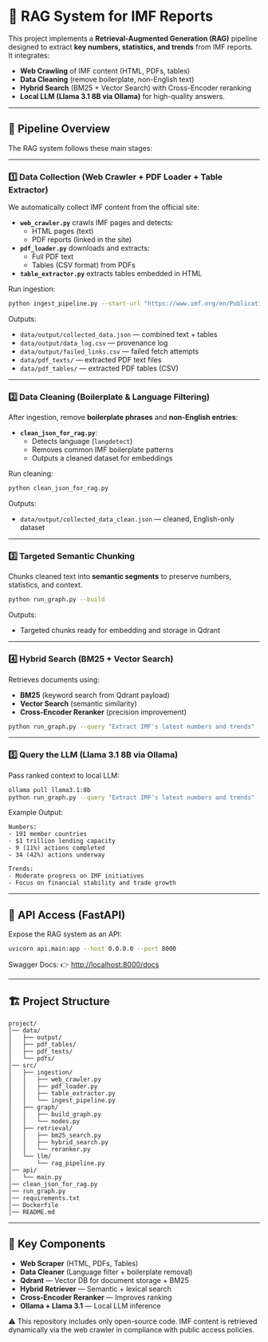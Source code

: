 # 📌 RAG System for IMF Reports

This project implements a **Retrieval-Augmented Generation (RAG)** pipeline designed to extract **key numbers, statistics, and trends** from IMF reports.  
It integrates:
- **Web Crawling** of IMF content (HTML, PDFs, tables)
- **Data Cleaning** (remove boilerplate, non-English text)
- **Hybrid Search** (BM25 + Vector Search) with Cross-Encoder reranking
- **Local LLM (Llama 3.1 8B via Ollama)** for high-quality answers.

---

## 🚀 Pipeline Overview

The RAG system follows these main stages:

---

### **1️⃣ Data Collection (Web Crawler + PDF Loader + Table Extractor)**

We automatically collect IMF content from the official site:

- **`web_crawler.py`** crawls IMF pages and detects:
  - HTML pages (text)
  - PDF reports (linked in the site)
- **`pdf_loader.py`** downloads and extracts:
  - Full PDF text
  - Tables (CSV format) from PDFs
- **`table_extractor.py`** extracts tables embedded in HTML

Run ingestion:
```bash
python ingest_pipeline.py --start-url "https://www.imf.org/en/Publications" --max-pages 50
```
Outputs:
- `data/output/collected_data.json` — combined text + tables
- `data/output/data_log.csv` — provenance log
- `data/output/failed_links.csv` — failed fetch attempts
- `data/pdf_texts/` — extracted PDF text files
- `data/pdf_tables/` — extracted PDF tables (CSV)

---

### **2️⃣ Data Cleaning (Boilerplate & Language Filtering)**

After ingestion, remove **boilerplate phrases** and **non-English entries**:

- **`clean_json_for_rag.py`**:
  - Detects language (`langdetect`)
  - Removes common IMF boilerplate patterns
  - Outputs a cleaned dataset for embeddings

Run cleaning:
```bash
python clean_json_for_rag.py
```

Outputs:
- `data/output/collected_data_clean.json` — cleaned, English-only dataset

---

### **3️⃣ Targeted Semantic Chunking**
Chunks cleaned text into **semantic segments** to preserve numbers, statistics, and context.
```bash
python run_graph.py --build
```
Outputs:
- Targeted chunks ready for embedding and storage in Qdrant

---

### **4️⃣ Hybrid Search (BM25 + Vector Search)**
Retrieves documents using:
- **BM25** (keyword search from Qdrant payload)
- **Vector Search** (semantic similarity)
- **Cross-Encoder Reranker** (precision improvement)
```bash
python run_graph.py --query "Extract IMF's latest numbers and trends"
```

---

### **5️⃣ Query the LLM (Llama 3.1 8B via Ollama)**
Pass ranked context to local LLM:
```bash
ollama pull llama3.1:8b
python run_graph.py --query "Extract IMF's latest numbers and trends"
```

Example Output:
```
Numbers:
- 191 member countries
- $1 trillion lending capacity
- 9 (11%) actions completed
- 34 (42%) actions underway

Trends:
- Moderate progress on IMF initiatives
- Focus on financial stability and trade growth
```

---

## 📡 API Access (FastAPI)
Expose the RAG system as an API:
```bash
uvicorn api.main:app --host 0.0.0.0 --port 8000
```
Swagger Docs:
👉 [http://localhost:8000/docs](http://localhost:8000/docs)

---

## 🏗 Project Structure
```
project/
│── data/
│   ├── output/
│   ├── pdf_tables/
│   ├── pdf_texts/
│   └── pdfs/
│── src/
│   ├── ingestion/
│   │   ├── web_crawler.py
│   │   ├── pdf_loader.py
│   │   ├── table_extractor.py
│   │   └── ingest_pipeline.py
│   ├── graph/
│   │   ├── build_graph.py
│   │   └── nodes.py
│   ├── retrieval/
│   │   ├── bm25_search.py
│   │   ├── hybrid_search.py
│   │   └── reranker.py
│   └── llm/
│       └── rag_pipeline.py
│── api/
│   └── main.py
│── clean_json_for_rag.py
│── run_graph.py
│── requirements.txt
│── Dockerfile
│── README.md
```

---

## 🔑 Key Components
- **Web Scraper** (HTML, PDFs, Tables)
- **Data Cleaner** (Language filter + boilerplate removal)
- **Qdrant** — Vector DB for document storage + BM25
- **Hybrid Retriever** — Semantic + lexical search
- **Cross-Encoder Reranker** — Improves ranking
- **Ollama + Llama 3.1** — Local LLM inference


⚠️ This repository includes only open-source code. IMF content is retrieved dynamically
via the web crawler in compliance with public access policies.